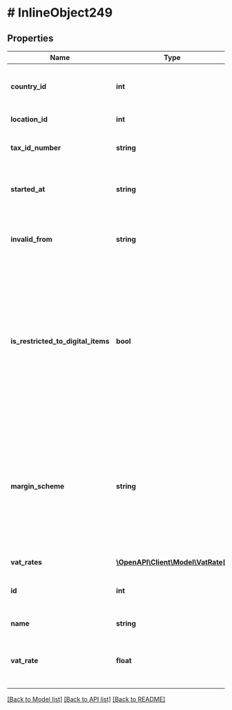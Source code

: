 # # InlineObject249

## Properties

Name | Type | Description | Notes
------------ | ------------- | ------------- | -------------
**country_id** | **int** | The ID of the country that the VAT configuration belongs to | 
**location_id** | **int** | The ID of the location | 
**tax_id_number** | **string** | The tax id number of VAT configuration. | [optional] 
**started_at** | **string** | The date when the VAT configuration went into effect | 
**invalid_from** | **string** | The date when the VAT configuration should not be used any more | [optional] 
**is_restricted_to_digital_items** | **bool** | Flag that indicates if the VAT configuration is used only applied to digital goods or not. True&#x3D; The VAT set is only applied to digital goods. False &#x3D; The VAT set is applied to all types of goods. | [optional] 
**margin_scheme** | **string** | Specifies the tax rate that is used, when the margin scheme is applied. Available values: &#39;none&#39;, &#39;vat1&#39;, &#39;vat2&#39;, &#39;vat3&#39;, &#39;vat4&#39;. allowed values are none, vat0, vat1, vat2, vat3 | [optional] 
**vat_rates** | [**\OpenAPI\Client\Model\VatRate[]**](VatRate.md) |  | 
**id** | **int** | The ID of the VAT rate  allowed values are 0, 1, 2, 3 | 
**name** | **string** | The name of a VAT rate | [optional] 
**vat_rate** | **float** | The percentage of the VAT rate, e.g. 19.00 for 19 % | 

[[Back to Model list]](../../README.md#documentation-for-models) [[Back to API list]](../../README.md#documentation-for-api-endpoints) [[Back to README]](../../README.md)


